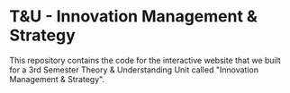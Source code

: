 # T&U - Innovation Management & Strategy
This repository contains the code for the interactive website that we built for a 3rd Semester Theory &amp; Understanding Unit called "Innovation Management &amp; Strategy".
